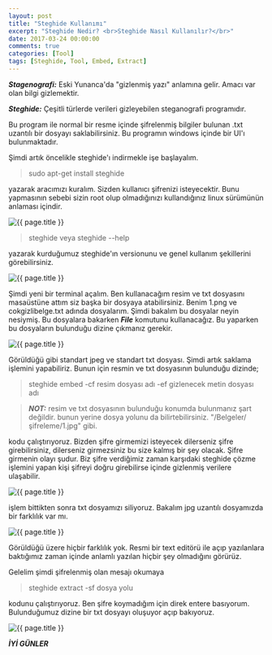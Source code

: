 ```yaml
---
layout: post
title: "Steghide Kullanımı"
excerpt: "Steghide Nedir? <br>Steghide Nasıl Kullanılır?</br>"
date: 2017-03-24 00:00:00
comments: true
categories: [Tool]
tags: [Steghide, Tool, Embed, Extract]
---
```


***Stagenografi:*** Eski Yunanca'da "gizlenmiş yazı" anlamına gelir. Amacı var olan bilgi gizlemektir.

***Steghide:*** Çeşitli türlerde verileri gizleyebilen steganografi programıdır.

Bu program ile normal bir resme içinde şifrelenmiş bilgiler bulunan .txt uzantılı bir dosyayı saklabilirsiniz. Bu programın windows içinde bir UI'ı bulunmaktadır.

Şimdi artık öncelikle steghide'ı indirmekle işe başlayalım.

> sudo apt-get install steghide

yazarak aracımızı kuralım. Sizden kullanıcı şifrenizi isteyecektir. Bunu yapmasının sebebi sizin root olup olmadığınızı kullandığınız linux sürümünün anlaması içindir.

<img src="{{ site.url }}/img/steghidekurma/steghidekur1.jpg" alt="{{ page.title }}">

> steghide veya steghide --help

yazarak kurduğumuz steghide'ın versionunu ve genel kullanım şekillerini görebilirsiniz.

<img src="{{ site.url }}/img/steghidekurma/steghidekur2.jpg" alt="{{ page.title }}">

Şimdi yeni bir terminal açalım. Ben kullanacağım resim ve txt dosyasını masaüstüne attım siz başka bir dosyaya atabilirsiniz. Benim 1.png ve cokgizlibelge.txt adında dosyalarım. Şimdi bakalım bu dosyalar neyin nesiymiş. Bu dosyalara bakarken ***File*** komutunu kullanacağız. Bu yaparken bu dosyaların bulunduğu dizine çıkmanız gerekir.

<img src="{{ site.url }}/img/steghidekurma/steghidekur3.jpg" alt="{{ page.title }}">

Görüldüğü gibi standart jpeg ve standart txt dosyası. Şimdi artık saklama işlemini yapabiliriz. Bunun için resmin ve txt dosyasının bulunduğu dizinde;

> steghide embed -cf resim dosyası adı -ef gizlenecek metin dosyası adı

> ***NOT:*** resim ve txt dosyasının bulunduğu konumda bulunmanız şart değildir. bunun yerine dosya yolunu da bilirtebilirsiniz. "/Belgeler/şifreleme/1.jpg" gibi.

kodu çalıştırıyoruz. Bizden şifre girmemizi isteyecek dilerseniz şifre girebilirsiniz, dilerseniz girmezsiniz bu size kalmış bir şey olacak. Şifre girmenin olayı şudur. Biz şifre verdiğimiz zaman karşıdaki steghide çözme işlemini yapan kişi şifreyi doğru girebilirse içinde gizlenmiş verilere ulaşabilir.

<img src="{{ site.url }}/img/steghidekurma/steghidekur4.jpg" alt="{{ page.title }}">

işlem bittikten sonra txt dosyamızı siliyoruz. Bakalım jpg uzantılı dosyamızda bir farklılık var mı.

<img src="{{ site.url }}/img/steghidekurma/steghidekur5.jpg" alt="{{ page.title }}">

Görüldüğü üzere hiçbir farklılık yok. Resmi bir text editörü ile açıp yazılanlara baktığımız zaman içinde anlamlı yazılan hiçbir şey olmadığını görürüz.

Gelelim şimdi şifrelenmiş olan mesajı okumaya

> steghide extract -sf dosya yolu

kodunu çalıştırıyoruz. Ben şifre koymadığım için direk entere basıyorum. Bulunduğumuz dizine bir txt dosyayı oluşuyor açıp bakıyoruz.

<img src="{{ site.url }}/img/steghidekurma/steghidekur6.jpg" alt="{{ page.title }}">

***İYİ GÜNLER***

